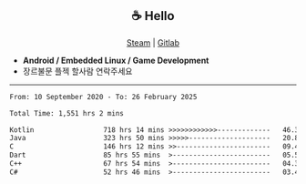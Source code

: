 <h2 align="center"> ☕ Hello </h2>

<p align="center">
  <a href="https://steamcommunity.com/id/Niforances/">Steam</a> |
  <a href="https://gitlab.com/niforances">Gitlab</a>
</p>

 - **Android / Embedded Linux / Game Development**
 - 장르불문 플젝 할사람 연락주세요

------

<!--START_SECTION:waka-->

```txt
From: 10 September 2020 - To: 26 February 2025

Total Time: 1,551 hrs 2 mins

Kotlin                 718 hrs 14 mins >>>>>>>>>>>>-------------   46.31 %
Java                   323 hrs 50 mins >>>>>--------------------   20.88 %
C                      146 hrs 12 mins >>-----------------------   09.43 %
Dart                   85 hrs 55 mins  >------------------------   05.54 %
C++                    67 hrs 54 mins  >------------------------   04.38 %
C#                     52 hrs 46 mins  >------------------------   03.40 %
```

<!--END_SECTION:waka-->
